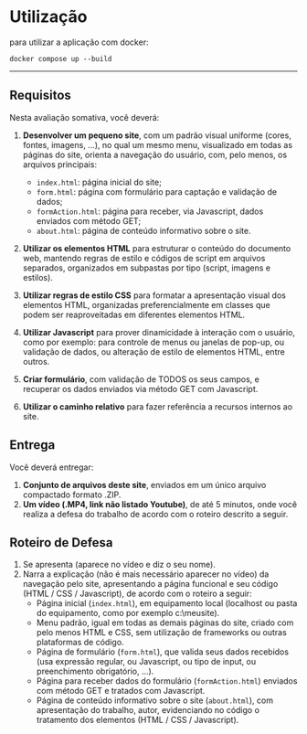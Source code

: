 # Utilização

para utilizar a aplicação com docker:

`docker compose up --build`

--------------------------------------------

## Requisitos

Nesta avaliação somativa, você deverá:

1. **Desenvolver um pequeno site**, com um padrão visual uniforme (cores, fontes, imagens, ...), no qual um mesmo menu, visualizado em todas as páginas do site, orienta a navegação do usuário, com, pelo menos, os arquivos principais:
   - `index.html`: página inicial do site;
   - `form.html`: página com formulário para captação e validação de dados;
   - `formAction.html`: página para receber, via Javascript, dados enviados com método GET;
   - `about.html`: página de conteúdo informativo sobre o site.

2. **Utilizar os elementos HTML** para estruturar o conteúdo do documento web, mantendo regras de estilo e códigos de script em arquivos separados, organizados em subpastas por tipo (script, imagens e estilos).

3. **Utilizar regras de estilo CSS** para formatar a apresentação visual dos elementos HTML, organizadas preferencialmente em classes que podem ser reaproveitadas em diferentes elementos HTML.

4. **Utilizar Javascript** para prover dinamicidade à interação com o usuário, como por exemplo: para controle de menus ou janelas de pop-up, ou validação de dados, ou alteração de estilo de elementos HTML, entre outros.

5. **Criar formulário**, com validação de TODOS os seus campos, e recuperar os dados enviados via método GET com Javascript.

6. **Utilizar o caminho relativo** para fazer referência a recursos internos ao site.

## Entrega

Você deverá entregar:

1. **Conjunto de arquivos deste site**, enviados em um único arquivo compactado formato .ZIP.
2. **Um vídeo (.MP4, link não listado Youtube)**, de até 5 minutos, onde você realiza a defesa do trabalho de acordo com o roteiro descrito a seguir.

## Roteiro de Defesa

1. Se apresenta (aparece no vídeo e diz o seu nome).
2. Narra a explicação (não é mais necessário aparecer no vídeo) da navegação pelo site, apresentando a página funcional e seu código (HTML / CSS / Javascript), de acordo com o roteiro a seguir:
   - Página inicial (`index.html`), em equipamento local (localhost ou pasta do equipamento, como por exemplo c:\meusite).
   - Menu padrão, igual em todas as demais páginas do site, criado com pelo menos HTML e CSS, sem utilização de frameworks ou outras plataformas de código.
   - Página de formulário (`form.html`), que valida seus dados recebidos (usa expressão regular, ou Javascript, ou tipo de input, ou preenchimento obrigatório, ...).
   - Página para receber dados do formulário (`formAction.html`) enviados com método GET e tratados com Javascript.
   - Página de conteúdo informativo sobre o site (`about.html`), com apresentação do trabalho, autor, evidenciando no código o tratamento dos elementos (HTML / CSS / Javascript).
